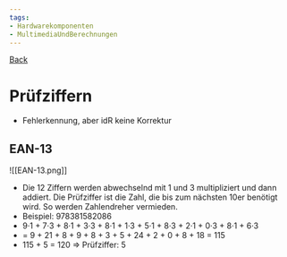 ```yaml
---
tags:
- Hardwarekomponenten
- MultimediaUndBerechnungen
---
```

[Back](Uebersicht%20der%20Hardwarekomponenten%20Themen.md)
# Prüfziffern
- Fehlerkennung, aber idR keine Korrektur

## EAN-13
![[EAN-13.png]]
- Die 12 Ziffern werden abwechselnd mit 1 und 3 multipliziert und dann addiert. Die Prüfziffer ist die Zahl, die bis zum nächsten 10er benötigt wird. So werden Zahlendreher vermieden.
- Beispiel: 978381582086
- 9·1 + 7·3 + 8·1 + 3·3 + 8·1 + 1·3 + 5·1 + 8·3 + 2·1 + 0·3 + 8·1 + 6·3
- = 9 + 21 + 8 + 9 + 8 + 3 + 5 + 24 + 2 + 0 + 8 + 18 = 115
- 115 + 5 = 120 ⇒ Prüfziffer: 5